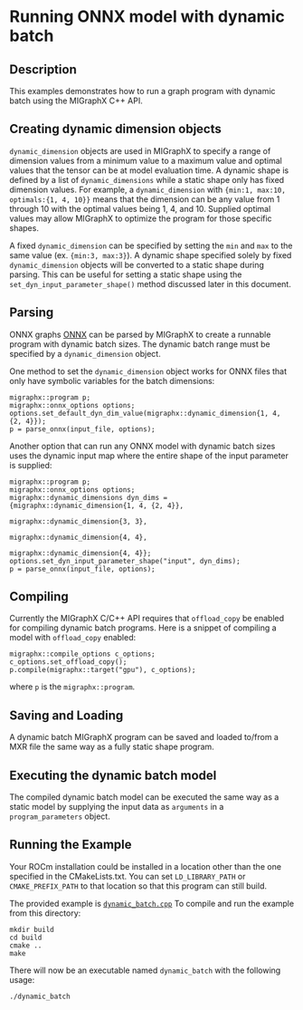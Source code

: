 # Running ONNX model with dynamic batch

## Description

This examples demonstrates how to run a graph program with dynamic batch using the MIGraphX C++ API.

## Creating dynamic dimension objects

`dynamic_dimension` objects are used in MIGraphX to specify a range of dimension values from a minimum value to a maximum value and optimal values that the tensor can be at model evaluation time.
A dynamic shape is defined by a list of `dynamic_dimensions` while a static shape only has fixed dimension values.
For example, a `dynamic_dimension` with `{min:1, max:10, optimals:{1, 4, 10}}` means that the dimension can be any value from 1 through 10 with the optimal values being 1, 4, and 10.
Supplied optimal values may allow MIGraphX to optimize the program for those specific shapes.

A fixed `dynamic_dimension` can be specified by setting the `min` and `max` to the same value (ex. `{min:3, max:3}`).
A dynamic shape specified solely by fixed `dynamic_dimension` objects will be converted to a static shape during parsing.
This can be useful for setting a static shape using the `set_dyn_input_parameter_shape()` method discussed later in this document.

## Parsing

ONNX graphs [ONNX](https://onnx.ai/get-started.html) can be parsed by MIGraphX to create a runnable program with dynamic batch sizes.
The dynamic batch range must be specified by a `dynamic_dimension` object.

One method to set the `dynamic_dimension` object works for ONNX files that only have symbolic variables for the batch dimensions:

```
migraphx::program p;
migraphx::onnx_options options;
options.set_default_dyn_dim_value(migraphx::dynamic_dimension{1, 4, {2, 4}});
p = parse_onnx(input_file, options);
```

Another option that can run any ONNX model with dynamic batch sizes uses the dynamic input map where the entire shape of the input parameter is supplied:

```
migraphx::program p;
migraphx::onnx_options options;
migraphx::dynamic_dimensions dyn_dims = {migraphx::dynamic_dimension{1, 4, {2, 4}},
                                         migraphx::dynamic_dimension{3, 3},
                                         migraphx::dynamic_dimension{4, 4},
                                         migraphx::dynamic_dimension{4, 4}};
options.set_dyn_input_parameter_shape("input", dyn_dims);
p = parse_onnx(input_file, options);
```

## Compiling

Currently the MIGraphX C/C++ API requires that `offload_copy` be enabled for compiling dynamic batch programs.
Here is a snippet of compiling a model with `offload_copy` enabled:

```
migraphx::compile_options c_options;
c_options.set_offload_copy();
p.compile(migraphx::target("gpu"), c_options);
```

where `p` is the `migraphx::program`.

## Saving and Loading

A dynamic batch MIGraphX program can be saved and loaded to/from a MXR file the same way as a fully static shape program.

## Executing the dynamic batch model

The compiled dynamic batch model can be executed the same way as a static model by supplying the input data as `arguments` in a `program_parameters` object.

## Running the Example

Your ROCm installation could be installed in a location other than the one specified in the CMakeLists.txt.
You can set `LD_LIBRARY_PATH` or `CMAKE_PREFIX_PATH` to that location so that this program can still build.

The provided example is [`dynamic_batch.cpp`](./dynamic_batch.cpp)
To compile and run the example from this directory:

```
mkdir build
cd build
cmake ..
make
```

There will now be an executable named `dynamic_batch` with the following usage:

```
./dynamic_batch
```
